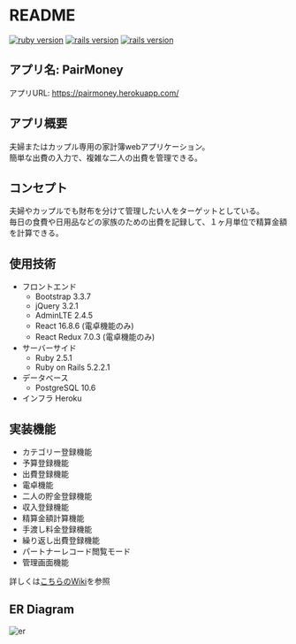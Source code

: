 # README

[![ruby version](https://img.shields.io/badge/Ruby-v2.5.1-red.svg)](https://www.ruby-lang.org/ja/)
[![rails version](https://img.shields.io/badge/Rails-v5.2.2.1-critical.svg)](http://rubyonrails.org/)
[![rails version](https://img.shields.io/badge/PostgreSQL-v10.6-blue.svg)](https://www.postgresql.org/)

## アプリ名: PairMoney
アプリURL: https://pairmoney.herokuapp.com/

## アプリ概要
夫婦またはカップル専用の家計簿webアプリケーション。  
簡単な出費の入力で、複雑な二人の出費を管理できる。  

## コンセプト
夫婦やカップルでも財布を分けて管理したい人をターゲットとしている。  
毎日の食費や日用品などの家族のための出費を記録して、１ヶ月単位で精算金額を計算できる。  

## 使用技術
- フロントエンド
  - Bootstrap 3.3.7
  - jQuery 3.2.1
  - AdminLTE 2.4.5
  - React 16.8.6 (電卓機能のみ)
  - React Redux 7.0.3 (電卓機能のみ)
- サーバーサイド
  - Ruby 2.5.1
  - Ruby on Rails 5.2.2.1
- データベース
  - PostgreSQL 10.6
- インフラ
  Heroku

## 実装機能
- カテゴリー登録機能
- 予算登録機能
- 出費登録機能
- 電卓機能
- 二人の貯金登録機能
- 収入登録機能
- 精算金額計算機能
- 手渡し料金登録機能
- 繰り返し出費登録機能
- パートナーレコード閲覧モード
- 管理画面機能

詳しくは[こちらのWiki](https://github.com/shoooohei/household_account_book/wiki)を参照

## ER Diagram
![er](https://github.com/shoooohei/household_account_book/blob/master/erd.png)

